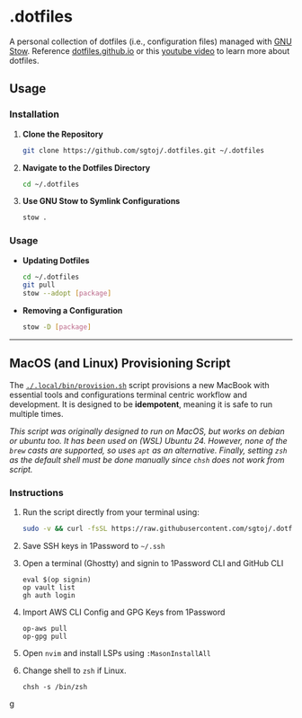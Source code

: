 # .dotfiles

A personal collection of dotfiles (i.e., configuration files) managed with [GNU
Stow](https://www.gnu.org/software/stow/). Reference [dotfiles.github.io](https://dotfiles.github.com)
or this [youtube video](https://www.youtube.com/watch?v=y6XCebnB9gs) to learn
more about dotfiles.

## Usage

### Installation

1. **Clone the Repository**

    ```bash
    git clone https://github.com/sgtoj/.dotfiles.git ~/.dotfiles
    ```

2. **Navigate to the Dotfiles Directory**

    ```bash
    cd ~/.dotfiles
    ```

3. **Use GNU Stow to Symlink Configurations**

    ```bash
    stow .
    ```

### Usage

- **Updating Dotfiles**

    ```bash
    cd ~/.dotfiles
    git pull
    stow --adopt [package]
    ```

- **Removing a Configuration**

    ```bash
    stow -D [package]
    ```

--------------------------------------------------------------------------------

## MacOS (and Linux) Provisioning Script

The [`./.local/bin/provision.sh`](./.local/bin/provision.sh) script provisions a
new MacBook with essential tools and configurations terminal centric workflow
and development. It is designed to be **idempotent**, meaning it is safe to run
multiple times.

_This script was originally designed to run on MacOS, but works on debian or
ubuntu too. It has been used on (WSL) Ubuntu 24. However, none of the `brew`
casts are supported, so uses `apt` as an alternative. Finally, setting `zsh` as
the default shell must be done manually since `chsh` does not work from script._

### Instructions

1. Run the script directly from your terminal using:

    ```bash
    sudo -v && curl -fsSL https://raw.githubusercontent.com/sgtoj/.dotfiles/main/.local/bin/provision.sh | bash
    ```

2. Save SSH keys in 1Password to `~/.ssh`

3. Open a terminal (Ghostty) and signin to 1Password CLI and GitHub CLI

    ```
    eval $(op signin)
    op vault list
    gh auth login
    ```

4. Import AWS CLI Config and GPG Keys from 1Password

    ```
    op-aws pull
    op-gpg pull
    ```

5. Open `nvim` and install LSPs using `:MasonInstallAll`

6. Change shell to `zsh` if Linux.

    ```
    chsh -s /bin/zsh
    ```
g
